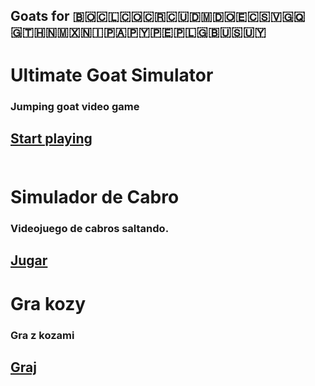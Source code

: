 ## Goats for 🇧🇴🇨🇱🇨🇴🇨🇷🇨🇺🇩🇲🇩🇴🇪🇨🇸🇻🇬🇶🇬🇹🇭🇳🇲🇽🇳🇮🇵🇦🇵🇾🇵🇪🇵🇱🇬🇧🇺🇸🇺🇾
# Ultimate Goat Simulator
### Jumping goat video game
<a href="https://lb123658.github.io/goat/about" target="_blank">Start playing</a><br><br>
---
# Simulador de Cabro
### Videojuego de cabros saltando.
<a href="https://lb123658.github.io/goat/about" target="_blank">Jugar</a><br>
---
# Gra kozy
### Gra z kozami
<a href="https://lb123658.github.io/goat/about" target="_blank">Graj</a><br>
---
